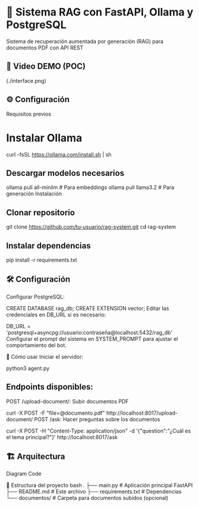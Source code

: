 # 🤖 Sistema RAG con FastAPI, Ollama y PostgreSQL
Sistema de recuperación aumentada por generación (RAG) para documentos PDF con API REST

## 🎥 Video DEMO (POC)

(./interface.png)


## ⚙️ Configuración
Requisitos previos

# Instalar Ollama
curl -fsSL https://ollama.com/install.sh | sh

## Descargar modelos necesarios
ollama pull all-minilm  # Para embeddings
ollama pull llama3.2    # Para generación
Instalación

## Clonar repositorio
git clone https://github.com/tu-usuario/rag-system.git
cd rag-system

## Instalar dependencias
pip install -r requirements.txt

## 🛠️ Configuración
Configurar PostgreSQL:

CREATE DATABASE rag_db;
CREATE EXTENSION vector;
Editar las credenciales en DB_URL si es necesario:

DB_URL = 'postgresql+asyncpg://usuario:contraseña@localhost:5432/rag_db'
Configurar el prompt del sistema en SYSTEM_PROMPT para ajustar el comportamiento del bot.

🚀 Cómo usar
Iniciar el servidor:

python3 agent.py

## Endpoints disponibles:
POST /upload-document/: Subir documentos PDF

curl -X POST -F "file=@documento.pdf" http://localhost:8017/upload-document/
POST /ask: Hacer preguntas sobre los documentos


curl -X POST -H "Content-Type: application/json" -d '{"question":"¿Cuál es el tema principal?"}' http://localhost:8017/ask

## 🏗️ Arquitectura
Diagram
Code


📂 Estructura del proyecto
bash
.
├── main.py               # Aplicación principal FastAPI
├── README.md             # Este archivo
├── requirements.txt      # Dependencias
└── documentos/           # Carpeta para documentos subidos (opcional)
